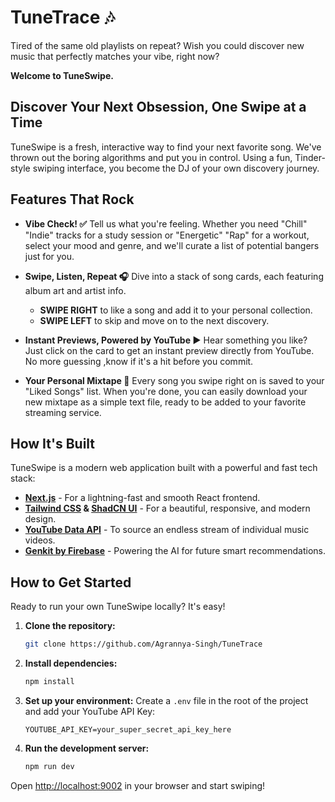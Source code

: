 # TuneTrace 🎶

Tired of the same old playlists on repeat? Wish you could discover new music that perfectly matches your vibe, right now? 

**Welcome to TuneSwipe.**

## Discover Your Next Obsession, One Swipe at a Time

TuneSwipe is a fresh, interactive way to find your next favorite song. We've thrown out the boring algorithms and put you in control. Using a fun, Tinder-style swiping interface, you become the DJ of your own discovery journey.



## Features That Rock

- **Vibe Check! ✅**
  Tell us what you're feeling. Whether you need "Chill" "Indie" tracks for a study session or "Energetic" "Rap" for a workout, select your mood and genre, and we'll curate a list of potential bangers just for you.

- **Swipe, Listen, Repeat 🎧**
  Dive into a stack of song cards, each featuring album art and artist info.
  - **SWIPE RIGHT** to like a song and add it to your personal collection.
  - **SWIPE LEFT** to skip and move on to the next discovery.

- **Instant Previews, Powered by YouTube ▶️**
  Hear something you like? Just click on the card to get an instant preview directly from YouTube. No more guessing ,know if it's a hit before you commit.

- **Your Personal Mixtape 💾**
  Every song you swipe right on is saved to your "Liked Songs" list. When you're done, you can easily download your new mixtape as a simple text file, ready to be added to your favorite streaming service.

## How It's Built

TuneSwipe is a modern web application built with a powerful and fast tech stack:

- **[Next.js](https://nextjs.org/)** - For a lightning-fast and smooth React frontend.
- **[Tailwind CSS](https://tailwindcss.com/) & [ShadCN UI](https://ui.shadcn.com/)** - For a beautiful, responsive, and modern design.
- **[YouTube Data API](https://developers.google.com/youtube/v3)** - To source an endless stream of individual music videos.
- **[Genkit by Firebase](https://firebase.google.com/docs/genkit)** - Powering the AI for future smart recommendations.

## How to Get Started

Ready to run your own TuneSwipe locally? It's easy!

1.  **Clone the repository:**
    ```bash
    git clone https://github.com/Agrannya-Singh/TuneTrace
    ```

2.  **Install dependencies:**
    ```bash
    npm install
    ```

3.  **Set up your environment:**
    Create a `.env` file in the root of the project and add your YouTube API Key:
    ```
    YOUTUBE_API_KEY=your_super_secret_api_key_here
    ```

4.  **Run the development server:**
    ```bash
    npm run dev
    ```

Open [http://localhost:9002](http://localhost:9002) in your browser and start swiping!
